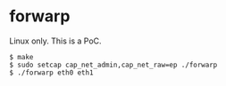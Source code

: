 # forwarp

Linux only. This is a PoC.

    $ make
    $ sudo setcap cap_net_admin,cap_net_raw=ep ./forwarp
    $ ./forwarp eth0 eth1

